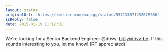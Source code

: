 ```yaml
---
layout: status
originalUrl: 'https://twitter.com/marcgg/status/557133371252678656'
isReply: false
date: 2015-01-19 11:12:01
---
```


We're looking for a Senior Backend Engineer @drivy: [bit.ly/drivy-be](http://bit.ly/drivy-be). If this sounds interesting to you, let me know! (RT appreciated)
